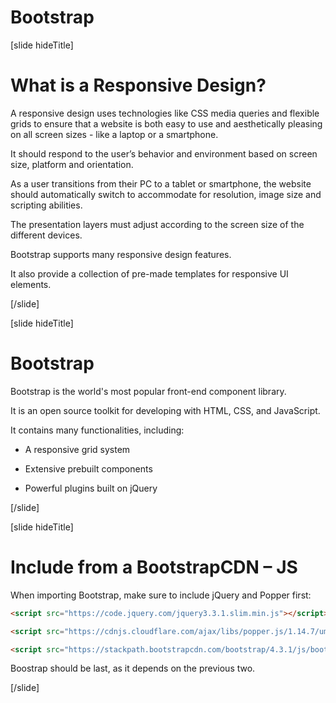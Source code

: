 # Bootstrap

[slide hideTitle]

# What is a Responsive Design?​

A responsive design uses technologies like CSS media queries and flexible grids to ensure that a website is both easy to use and aesthetically pleasing on all screen sizes - like a laptop or a smartphone.

It should respond to the user’s behavior and environment based on screen size, platform and orientation.

As a user transitions from their PC to a tablet or smartphone, the website should automatically switch to accommodate for resolution, image size and scripting abilities.

The presentation layers must adjust according to the screen size of the different devices​.

Bootstrap supports many responsive design features.

It also provide a collection of pre-made templates for responsive UI elements.

[/slide]

[slide hideTitle]

# Bootstrap​

Bootstrap is the world's most popular front-end component library​.

It is an open source toolkit for developing with HTML, CSS, and JavaScript​.

It contains many functionalities, including: ​

- A responsive grid system​

- Extensive prebuilt components​

- Powerful plugins built on jQuery​

[/slide]

[slide hideTitle]

# Include from a BootstrapCDN – JS​

When importing Bootstrap, make sure to include jQuery and Popper first:

```html
<script src="https://code.jquery.com/jquery3.3.1.slim.min.js"></script>​

<script src="https://cdnjs.cloudflare.com/ajax/libs/popper.js/1.14.7/umd/popper.min.js"></script>​

<script src="https://stackpath.bootstrapcdn.com/bootstrap/4.3.1/js/bootstrap.min.js"></script>​
```

Boostrap should be last, as it depends on the previous two.

[/slide]